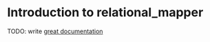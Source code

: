 # Introduction to relational_mapper

TODO: write [great documentation](http://jacobian.org/writing/what-to-write/)
